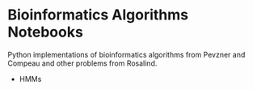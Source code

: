 # Bioinformatics Algorithms Notebooks 

Python implementations of bioinformatics algorithms from Pevzner and Compeau and other problems from Rosalind.

- HMMs
